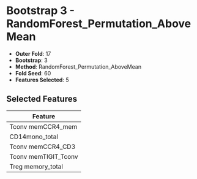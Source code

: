 # Bootstrap 3 - RandomForest_Permutation_AboveMean

- **Outer Fold**: 17
- **Bootstrap**: 3
- **Method**: RandomForest_Permutation_AboveMean
- **Fold Seed**: 60
- **Features Selected**: 5

## Selected Features

| Feature |
|---------|
| Tconv memCCR4_mem |
| CD14mono_total |
| Tconv memCCR4_CD3 |
| Tconv memTIGIT_Tconv |
| Treg memory_total |
